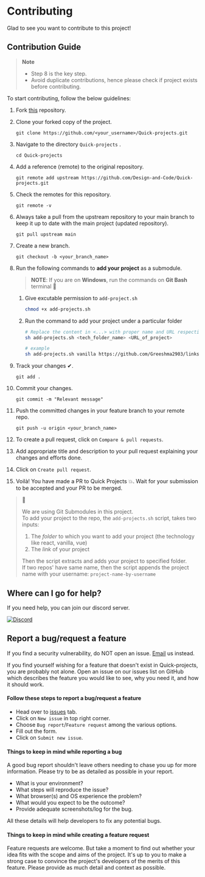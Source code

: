 # Contributing

Glad to see you want to contribute to this project!

## Contribution Guide

> **Note**
>
> - Step 8 is the key step.
> - Avoid duplicate contributions, hence please check if project exists before contributing.

To start contributing, follow the below guidelines:

1. Fork [this](https://github.com/Design-and-Code/Quick-projects) repository.

2. Clone your forked copy of the project.

   ```
   git clone https://github.com/<your_username>/Quick-projects.git
   ```

3. Navigate to the directory `Quick-projects` .

   ```
   cd Quick-projects
   ```

4. Add a reference (remote) to the original repository.

   ```
   git remote add upstream https://github.com/Design-and-Code/Quick-projects.git
   ```

5. Check the remotes for this repository.

   ```
   git remote -v
   ```

6. Always take a pull from the upstream repository to your main branch to keep it up to date with the main project (updated repository).

   ```
   git pull upstream main
   ```

7. Create a new branch.

   ```
   git checkout -b <your_branch_name>
   ```

8. Run the following commands to **add your project** as a submodule.

   > **NOTE**: If you are on **Windows**, run the commands on **Git Bash** terminal 📝

   1. Give excutable permission to `add-project.sh`

      ```bash
      chmod +x add-projects.sh
      ```

   2. Run the command to add your project under a particular folder

      ```bash
      # Replace the content in <...> with proper name and URL respectively
      sh add-projects.sh <tech_folder_name> <URL_of_project>

      # example
      sh add-projects.sh vanilla https://github.com/Greeshma2903/links-card
      ```

9. Track your changes ✔.

   ```
   git add .
   ```

10. Commit your changes.

    ```
    git commit -m "Relevant message"
    ```

11. Push the committed changes in your feature branch to your remote repo.

    ```
    git push -u origin <your_branch_name>
    ```

12. To create a pull request, click on `Compare & pull requests`.

13. Add appropriate title and description to your pull request explaining your changes and efforts done.

14. Click on `Create pull request`.

15. Voilà! You have made a PR to Quick Projects 💥. Wait for your submission to be accepted and your PR to be merged.

> 📝
>
> We are using Git Submodules in this project. <br>
> To add your project to the repo, the `add-projects.sh` script, takes two inputs:
>
> 1. The _folder_ to which you want to add your project (the technology like react, vanilla, vue)
> 2. The _link_ of your project
>
> Then the script extracts and adds your project to specified folder. <br>
> If two repos' have same name, then the script appends the project name with your username: `project-name-by-username`

## Where can I go for help?

If you need help, you can join our discord server.

<p>
   <a href="https://discord.gg/druweDMn3s">
     <img alt="Discord" src="https://img.shields.io/badge/Discord-7289DA?style=for-the-badge&logo=discord&logoColor=white"> 
   </a>
</p>

## Report a bug/request a feature

If you find a security vulnerability, do NOT open an issue. [Email](mailto:designandcode.community@gmail.com) us instead.

If you find yourself wishing for a feature that doesn't exist in Quick-projects, you are probably not alone. Open an issue on our issues list on GitHub which describes
the feature you would like to see, why you need it, and how it should work.

#### Follow these steps to report a bug/request a feature

- Head over to [issues](https://github.com/Design-and-Code/Quick-projects/issues) tab.
- Click on `New issue` in top right corner.
- Choose `Bug report`/`Feature request` among the various options.
- Fill out the form.
- Click on `Submit new issue`.

#### Things to keep in mind while reporting a bug

A good bug report shouldn't leave others needing to chase you up for more information.
Please try to be as detailed as possible in your report.

- What is your environment?
- What steps will reproduce the issue?
- What browser(s) and OS experience the problem?
- What would you expect to be the outcome?
- Provide adequate screenshots/log for the bug.

All these details will help developers to fix any potential bugs.

#### Things to keep in mind while creating a feature request

Feature requests are welcome. But take a moment to find out whether your idea fits with the scope and aims of the project.
It's up to you to make a strong case to convince the project's developers of the merits of this feature. Please provide as much detail and context as possible.

